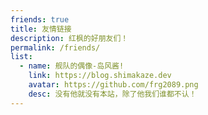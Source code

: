 ```yaml
---
friends: true
title: 友情链接
description: 红枫的好朋友们！
permalink: /friends/
list:
  - name: 舰队的偶像-岛风酱!
    link: https://blog.shimakaze.dev
    avatar: https://github.com/frg2089.png
    desc: 没有他就没有本站，除了他我们谁都不认！
---
```


